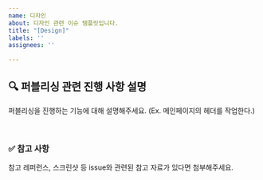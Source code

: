 ```yaml
---
name: 디자인
about: 디자인 관련 이슈 템플릿입니다.
title: "[Design]"
labels: ''
assignees: ''

---
```


## 🔍 퍼블리싱 관련 진행 사항 설명

퍼블리싱을 진행하는 기능에 대해 설명해주세요.
(Ex. 메인페이지의 헤더를 작업한다.)

<br>

### ✅ 참고 사항

참고 레퍼런스, 스크린샷 등 issue와 관련된 참고 자료가 있다면 첨부해주세요.
